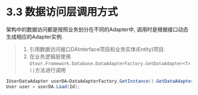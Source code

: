 # 3.3 数据访问层调用方式
架构中的数据访问都是按照业务划分在不同的Adapter中, 调用时是根据接口动态生成相应的Adapter实例.
>1. 引用数据访问接口DAInterface项目和业务实体(Entity)项目.
>3. 在业务逻辑层使用```Utour.Framework.Database.DataAdapterFactory.GetDataAdapter<T>()```方法进行调用
```C#
IUserDataAdapter userDA=DataAdapterFactory.GetInstance().GetDataAdapter<IUserDataAdapter>();
User user = userDA.Load(Id);
 ```

